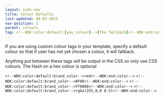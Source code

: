 ```yaml
---
layout: side-nav
title: Colour Defaults
last-updated: 04-03-2015
nav-position: 2
parent: colours
tag: <!--WDK:color:default:[you_colour]-->[The fallback]<!--WDK:end:color-->
---
```


If you are using custom colour tags in your template, specify a default colour so that if user has not yet chosen a colour, it will fallback.

Anything put between these tags will be output in the CSS so only use CSS colours. The Hash on a hex colour is optional

`<!--WDK:color:default:brand_color-->red<!--WDK:end:color-->`
`<!--WDK:color:default:brand_color-->#F00<!--WDK:end:color-->`
`<!--WDK:color:default:brand_color-->FF0000<!--WDK:end:color-->`
`<!--WDK:color:default:brand_color-->rgba(255,0,0 0.5)<!--WDK:end:color-->`